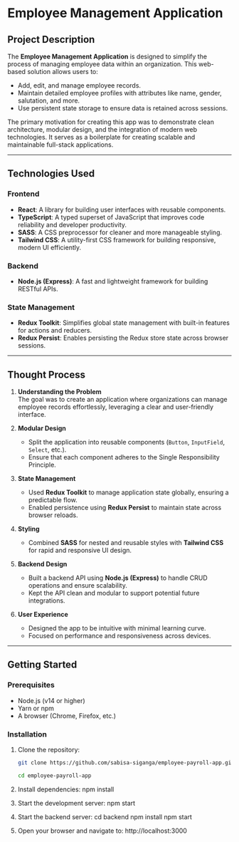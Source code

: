 # Employee Management Application

## Project Description

The **Employee Management Application** is designed to simplify the process of managing employee data within an organization. This web-based solution allows users to:

- Add, edit, and manage employee records.
- Maintain detailed employee profiles with attributes like name, gender, salutation, and more.
- Use persistent state storage to ensure data is retained across sessions.

The primary motivation for creating this app was to demonstrate clean architecture, modular design, and the integration of modern web technologies. It serves as a boilerplate for creating scalable and maintainable full-stack applications.

---

## Technologies Used

### Frontend

- **React**: A library for building user interfaces with reusable components.
- **TypeScript**: A typed superset of JavaScript that improves code reliability and developer productivity.
- **SASS**: A CSS preprocessor for cleaner and more manageable styling.
- **Tailwind CSS**: A utility-first CSS framework for building responsive, modern UI efficiently.

### Backend

- **Node.js (Express)**: A fast and lightweight framework for building RESTful APIs.

### State Management

- **Redux Toolkit**: Simplifies global state management with built-in features for actions and reducers.
- **Redux Persist**: Enables persisting the Redux store state across browser sessions.

---

## Thought Process

1. **Understanding the Problem**  
   The goal was to create an application where organizations can manage employee records effortlessly, leveraging a clear and user-friendly interface.

2. **Modular Design**

   - Split the application into reusable components (`Button`, `InputField`, `Select`, etc.).
   - Ensure that each component adheres to the Single Responsibility Principle.

3. **State Management**

   - Used **Redux Toolkit** to manage application state globally, ensuring a predictable flow.
   - Enabled persistence using **Redux Persist** to maintain state across browser reloads.

4. **Styling**

   - Combined **SASS** for nested and reusable styles with **Tailwind CSS** for rapid and responsive UI design.

5. **Backend Design**

   - Built a backend API using **Node.js (Express)** to handle CRUD operations and ensure scalability.
   - Kept the API clean and modular to support potential future integrations.

6. **User Experience**
   - Designed the app to be intuitive with minimal learning curve.
   - Focused on performance and responsiveness across devices.

---

## Getting Started

### Prerequisites

- Node.js (v14 or higher)
- Yarn or npm
- A browser (Chrome, Firefox, etc.)

### Installation

1. Clone the repository:

   ```bash
   git clone https://github.com/sabisa-siganga/employee-payroll-app.git

   cd employee-payroll-app

   ```

2. Install dependencies:
   npm install

3. Start the development server:
   npm start

4. Start the backend server:
   cd backend
   npm install
   npm start

5. Open your browser and navigate to:
   http://localhost:3000
